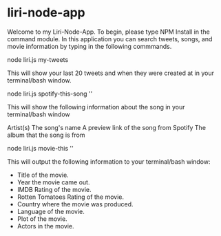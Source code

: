 # liri-node-app

Welcome to my Liri-Node-App. To begin, please type NPM Install in the command module. In this application you can search tweets, songs, and movie information by typing in the following commmands. 

node liri.js my-tweets

This will show your last 20 tweets and when they were created at in your terminal/bash window.

node liri.js spotify-this-song '<song name here>'

This will show the following information about the song in your terminal/bash window


Artist(s)
The song's name
A preview link of the song from Spotify
The album that the song is from


node liri.js movie-this '<movie name here>'

This will output the following information to your terminal/bash window:

   * Title of the movie.
   * Year the movie came out.
   * IMDB Rating of the movie.
   * Rotten Tomatoes Rating of the movie.
   * Country where the movie was produced.
   * Language of the movie.
   * Plot of the movie.
   * Actors in the movie.
